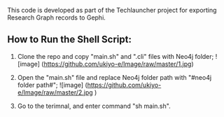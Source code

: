 This code is developed as part of the Techlauncher project for exporting Research Graph records to Gephi. 

## How to Run the Shell Script:

1. Clone the repo and copy "main.sh" and ".cli" files with Neo4j folder;
![image] (https://github.com/ukiyo-e/Image/raw/master/1.jpg)

2. Open the "main.sh" file and replace Neo4j folder path with "#neo4j folder path#";
![image] (https://github.com/ukiyo-e/Image/raw/master/2.jpg )

3. Go to the terimnal, and enter command "sh main.sh".

